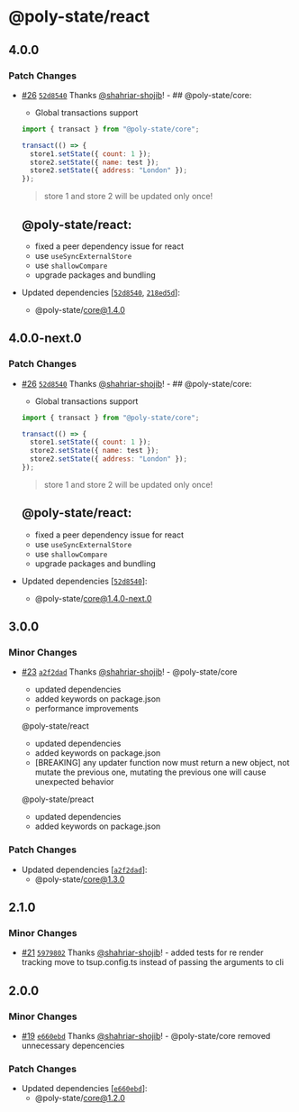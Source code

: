 # @poly-state/react

## 4.0.0

### Patch Changes

- [#26](https://github.com/poly-state/poly-state/pull/26) [`52d8540`](https://github.com/poly-state/poly-state/commit/52d8540d405b77d4ddb94d1daba396038c2de4c0) Thanks [@shahriar-shojib](https://github.com/shahriar-shojib)! - ## @poly-state/core:

  - Global transactions support

  ```js
  import { transact } from "@poly-state/core";

  transact(() => {
    store1.setState({ count: 1 });
    store2.setState({ name: test });
    store2.setState({ address: "London" });
  });
  ```

  > store 1 and store 2 will be updated only once!

  ## @poly-state/react:

  - fixed a peer dependency issue for react
  - use `useSyncExternalStore`
  - use `shallowCompare`
  - upgrade packages and bundling

- Updated dependencies [[`52d8540`](https://github.com/poly-state/poly-state/commit/52d8540d405b77d4ddb94d1daba396038c2de4c0), [`218ed5d`](https://github.com/poly-state/poly-state/commit/218ed5d0c2942b287bf4e2cf6b63b9bccfeb328c)]:
  - @poly-state/core@1.4.0

## 4.0.0-next.0

### Patch Changes

- [#26](https://github.com/poly-state/poly-state/pull/26) [`52d8540`](https://github.com/poly-state/poly-state/commit/52d8540d405b77d4ddb94d1daba396038c2de4c0) Thanks [@shahriar-shojib](https://github.com/shahriar-shojib)! - ## @poly-state/core:

  - Global transactions support

  ```js
  import { transact } from "@poly-state/core";

  transact(() => {
    store1.setState({ count: 1 });
    store2.setState({ name: test });
    store2.setState({ address: "London" });
  });
  ```

  > store 1 and store 2 will be updated only once!

  ## @poly-state/react:

  - fixed a peer dependency issue for react
  - use `useSyncExternalStore`
  - use `shallowCompare`
  - upgrade packages and bundling

- Updated dependencies [[`52d8540`](https://github.com/poly-state/poly-state/commit/52d8540d405b77d4ddb94d1daba396038c2de4c0)]:
  - @poly-state/core@1.4.0-next.0

## 3.0.0

### Minor Changes

- [#23](https://github.com/poly-state/poly-state/pull/23) [`a2f2dad`](https://github.com/poly-state/poly-state/commit/a2f2dad8dc8ba10e452502f60f5d5d36daaf3f99) Thanks [@shahriar-shojib](https://github.com/shahriar-shojib)! - @poly-state/core

  - updated dependencies
  - added keywords on package.json
  - performance improvements

  @poly-state/react

  - updated dependencies
  - added keywords on package.json
  - [BREAKING] any updater function now must return a new object, not mutate the previous one, mutating the previous one will cause unexpected behavior

  @poly-state/preact

  - updated dependencies
  - added keywords on package.json

### Patch Changes

- Updated dependencies [[`a2f2dad`](https://github.com/poly-state/poly-state/commit/a2f2dad8dc8ba10e452502f60f5d5d36daaf3f99)]:
  - @poly-state/core@1.3.0

## 2.1.0

### Minor Changes

- [#21](https://github.com/poly-state/poly-state/pull/21) [`5979802`](https://github.com/poly-state/poly-state/commit/597980215fffb8018aa251f54f9046f6b40c1d5e) Thanks [@shahriar-shojib](https://github.com/shahriar-shojib)! - added tests for re render tracking
  move to tsup.config.ts instead of passing the arguments to cli

## 2.0.0

### Minor Changes

- [#19](https://github.com/poly-state/poly-state/pull/19) [`e660ebd`](https://github.com/poly-state/poly-state/commit/e660ebd2ba07ed41ffed6b02156180daffcbb336) Thanks [@shahriar-shojib](https://github.com/shahriar-shojib)! - @poly-state/core removed unnecessary depencencies

### Patch Changes

- Updated dependencies [[`e660ebd`](https://github.com/poly-state/poly-state/commit/e660ebd2ba07ed41ffed6b02156180daffcbb336)]:
  - @poly-state/core@1.2.0
